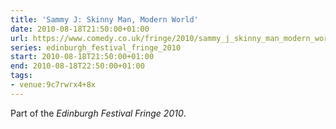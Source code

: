 ```yaml
---
title: 'Sammy J: Skinny Man, Modern World'
date: 2010-08-18T21:50:00+01:00
url: https://www.comedy.co.uk/fringe/2010/sammy_j_skinny_man_modern_world/
series: edinburgh_festival_fringe_2010
start: 2010-08-18T21:50:00+01:00
end: 2010-08-18T22:50:00+01:00
tags:
- venue:9c7rwrx4+8x
---
```

Part of the _Edinburgh Festival Fringe 2010_.
